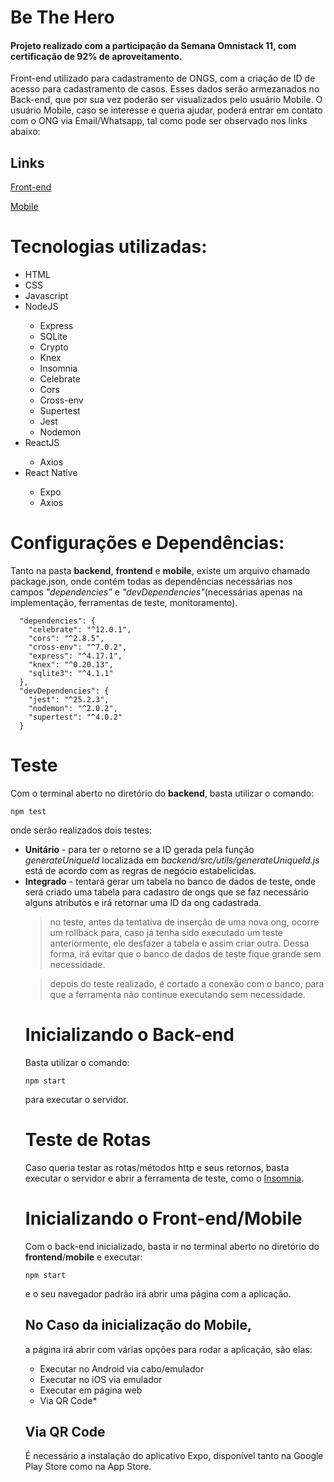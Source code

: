 <h1> Be The Hero </h1>
<h4>Projeto realizado com a participação da Semana Omnistack 11, com certificação de 92% de aproveitamento. </h4>
Front-end utilizado para cadastramento de ONGS, com a criação de ID de acesso para cadastramento de casos. Esses dados serão armezanados no Back-end, que por sua vez poderão ser visualizados pelo usuário Mobile. O usuário Mobile, caso se interesse e queria ajudar, poderá entrar em contato com o ONG via Email/Whatsapp, tal como pode ser observado nos links abaixo:

<h2>Links</h2>
<a href="https://www.youtube.com/watch?v=VxyL6S9u4dU">Front-end</a>

<a href="https://www.youtube.com/watch?v=3aEiM8QsFQQ">Mobile</a>

<h1> Tecnologias utilizadas: </h1>
<ul>
  <li>HTML</li>
  <li>CSS</li>
  <li>Javascript</li>
  <li>NodeJS</li>
    <ul>
      <li>Express</li>
      <li>SQLite</li>
      <li>Crypto</li>
      <li>Knex</li>
      <li>Insomnia</li>
      <li>Celebrate</li>
      <li>Cors</li>
      <li>Cross-env</li>
      <li>Supertest</li>
      <li>Jest</li>
      <li>Nodemon</li>
    </ul>
  <li>ReactJS</li>
   <ul>
    <li>Axios</li>
   </ul>
  <li>React Native</li>
      <ul>
        <li>Expo</li>
        <li>Axios</li>
      </ul>
</ul>


<h1>Configurações e Dependências:</h1>
Tanto na pasta <strong>backend</strong>, <strong>frontend</strong> e <strong>mobile</strong>, existe um arquivo chamado package.json, onde contém todas as dependências necessárias nos campos <em>"dependencies"</em> e <em>"devDependencies"</em>(necessárias apenas na implementação, ferramentas de teste, monitoramento).

```
  "dependencies": {
    "celebrate": "^12.0.1",
    "cors": "^2.8.5",
    "cross-env": "^7.0.2",
    "express": "^4.17.1",
    "knex": "^0.20.13",
    "sqlite3": "^4.1.1"
  },
  "devDependencies": {
    "jest": "^25.2.3",
    "nodemon": "^2.0.2",
    "supertest": "^4.0.2"
  }
```

<h1>Teste</h1>
Com o terminal aberto no diretório do <strong>backend</strong>, basta utilizar o comando:

```
npm test
```
onde serão realizados dois testes:
<ul>
  <li><strong>Unitário</strong> - para ter o retorno se a ID gerada pela função <em>generateUniqueId</em> localizada em <em>backend/src/utils/generateUniqueId.js</em> está de acordo com as regras de negócio estabelicidas.</li>


<li><strong>Integrado</strong> - tentará gerar um tabela no banco de dados de teste, onde será criado uma tabela para cadastro de ongs que se faz necessário alguns atributos e irá retornar uma ID da ong cadastrada.</li>


>no teste, antes da tentativa de inserção de uma nova ong, ocorre um rollback para, caso já tenha sido executado um teste anteriormente, ele desfazer a tabela e assim criar outra. Dessa forma, irá evitar que o banco de dados de teste fique grande sem necessidade.

>depois do teste realizado, é cortado a conexão com o banco, para que a ferramenta não continue executando sem necessidade.


<h1>Inicializando o Back-end</h1>
Basta utilizar o comando:

```
npm start
```

para executar o servidor.

<h1>Teste de Rotas</h1>
Caso queria testar as rotas/métodos http e seus retornos, basta executar o servidor e abrir a ferramenta de teste, como o <a href="https://insomnia.rest/"> Insomnia</a>.


<h1>Inicializando o Front-end/Mobile</h1>
Com o back-end inicializado, basta ir no terminal aberto no diretório do <strong>frontend</strong>/<strong>mobile</strong> e executar:

```
npm start
```
e o seu navegador padrão irá abrir uma página com a aplicação.

<h2>No Caso da inicialização do Mobile,</h2>
a página irá abrir com várias opções para rodar a aplicação, são elas:
<ul>
  <li>Executar no Android via cabo/emulador</li>
  <li>Executar no iOS via emulador</li>
  <li>Executar em página web</li>
  <li>Via QR Code*</li>
</ul>
<h2>Via QR Code</h2> É necessário a instalação do aplicativo Expo, disponível tanto na Google Play Store como na App Store.

